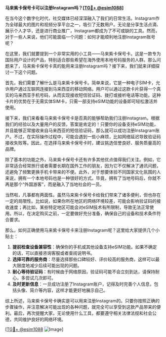 **马来紫卡保号卡可以注册Instagram吗？[[TG💪+ @esim1088](https://t.me/s/esim1088)]**

在当今这个数字化时代，社交媒体已经深深融入了我们的日常生活。Instagram作为全球最大的图片和视频分享平台之一，吸引了无数用户。无论是分享生活点滴、展示个人才华，还是进行商业推广，Instagram都成为了不可或缺的工具。然而，对于一些人来说，他们可能面临一个问题：如何才能顺利地注册Instagram账号呢？

在这里，我们就要提到一个非常实用的小工具——马来紫卡保号卡。这是一款专为国际用户设计的产品，特别适合那些希望在海外使用本地号码服务的人群。那么问题来了，马来紫卡保号卡真的能用来注册Instagram吗？接下来，我们就来详细探讨一下这个问题。

首先，我们需要了解什么是马来紫卡保号卡。简单来说，它是一种电子SIM卡，允许用户通过互联网连接到马来西亚的移动网络。用户可以通过这款卡片获得一个真实的马来西亚手机号码，从而实现接收短信验证码、拨打或接听电话等功能。这种卡片的优势在于无需实体SIM卡，只需一部支持eSIM功能的设备即可轻松激活并使用。

接下来，我们来看看马来紫卡保号卡是否真的能够帮助我们注册Instagram。根据我们的经验以及大量用户的反馈，答案是肯定的！只要你的设备支持eSIM功能，并且能够正常接收来自马来西亚的短信验证码，那么就可以成功注册Instagram账户。不过，在实际操作过程中，可能会遇到一些小麻烦，比如网络延迟导致验证码接收失败等。因此，在选择马来紫卡保号卡时，建议挑选信誉良好、服务质量高的品牌。

除了基本的功能之外，马来紫卡保号卡还有许多其他优点值得我们关注。例如，它非常适合经常旅行或者需要长期在国外工作的朋友，因为它不仅解决了通讯问题，还避免了频繁更换手机卡带来的不便。此外，对于想要体验不同国家文化氛围的人来说，拥有一个本地号码也是一种很好的方式。毕竟，拥有了当地号码后，你就不再是那个“外国游客”，而是融入了当地社会的一员。

当然啦，凡事都有两面性。虽然马来紫卡保号卡给我们带来了诸多便利，但也存在一定的局限性。比如说，如果你所在地区的网络环境较差，可能会影响验证码的接收速度；再比如，某些特定地区可能会对eSIM技术有所限制，导致无法正常使用。所以，在决定购买之前，一定要做好充分准备，确保自己的设备和技术条件符合要求。

那么，如何正确使用马来紫卡保号卡来注册Instagram呢？这里给大家提供几个小贴士：

1. **提前检查设备兼容性**：确保你的手机或其他设备支持eSIM功能。如果不确定的话，可以直接咨询客服或者查阅说明书。
2. **选择可靠的服务商**：尽量选择那些口碑较好、评价较高的服务商，这样可以最大限度地减少后续可能出现的问题。
3. **耐心等待验证码**：有时候由于网络原因，验证码可能不会立刻到达，请保持耐心，多尝试几次即可。
4. **及时更新信息**：一旦成功注册了Instagram账户，记得及时完善个人信息，包括头像、简介等内容，这样才能更好地展示自己。

综上所述，马来紫卡保号卡确实是可以用来注册Instagram的。只要你按照正确的步骤操作，并注意解决可能出现的各种问题，就完全可以享受到这款产品带来的便利。最后，再次提醒大家，无论使用什么工具，都要遵守相关法律法规和社会公德，共同维护良好的网络环境。

[[TG💪+ @esim1088](https://t.me/s/esim1088) ![Image](https://i.postimg.cc/4NQfJmqS/Snipaste-2025-05-13-00-14-12.png)]